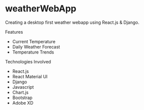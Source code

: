 # weatherWebApp

Creating a desktop first weather webapp using React.js & Django.

Features
- Current Temperature
- Daily Weather Forecast
- Temperature Trends

Technologies Involved
- React.js
- React Material UI
- Django
- Javascript
- Chart.js
- Bootstrap
- Adobe XD
